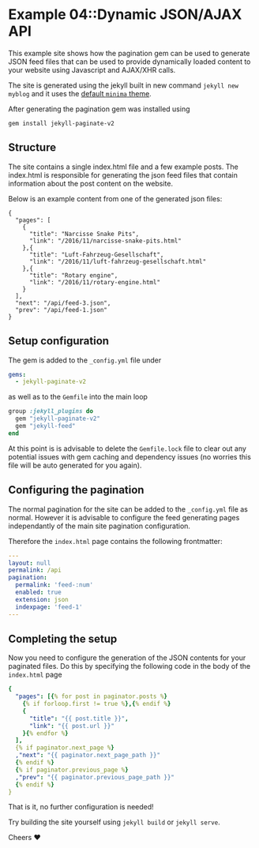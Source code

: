 # Example 04::Dynamic JSON/AJAX API
This example site shows how the pagination gem can be used to generate JSON feed files that can be used to provide dynamically loaded content to your website using Javascript and AJAX/XHR calls.

The site is generated using the jekyll built in new command `jekyll new myblog` and it uses the [default `minima` theme](https://github.com/jekyll/minima).

After generating the pagination gem was installed using

```
gem install jekyll-paginate-v2
```

## Structure

The site contains a single index.html file and a few example posts. The index.html is responsible for generating the json feed files that contain information about the post content on the website.

Below is an example content from one of the generated json files:

```
{
  "pages": [
    {
      "title": "Narcisse Snake Pits",
      "link": "/2016/11/narcisse-snake-pits.html"
    },{
      "title": "Luft-Fahrzeug-Gesellschaft",
      "link": "/2016/11/luft-fahrzeug-gesellschaft.html"
    },{
      "title": "Rotary engine",
      "link": "/2016/11/rotary-engine.html"
    }
  ], 
  "next": "/api/feed-3.json",
  "prev": "/api/feed-1.json"
}
```

## Setup configuration

The gem is added to the `_config.yml` file under
``` yml
gems:
  - jekyll-paginate-v2
```

as well as to the `Gemfile` into the main loop
``` ruby
group :jekyll_plugins do
  gem "jekyll-paginate-v2"
  gem "jekyll-feed"
end
```

At this point is is advisable to delete the `Gemfile.lock` file to clear out any potential issues with gem caching and dependency issues (no worries this file will be auto generated for you again).

## Configuring the pagination

The normal pagination for the site can be added to the  `_config.yml` file as normal. 
However it is advisable to configure the feed generating pages independantly of the main site pagination configuration.

Therefore the `index.html` page contains the following frontmatter:


``` yml
---
layout: null
permalink: /api
pagination:
  permalink: 'feed-:num'
  enabled: true
  extension: json
  indexpage: 'feed-1'
---
```

## Completing the setup
Now you need to configure the generation of the JSON contents for your paginated files. Do this by specifying the following code in the body of the `index.html` page

``` yml
{
  "pages": [{% for post in paginator.posts %}
    {% if forloop.first != true %},{% endif %}
    {
      "title": "{{ post.title }}",
      "link": "{{ post.url }}"
    }{% endfor %}
  ], 
  {% if paginator.next_page %}
  ,"next": "{{ paginator.next_page_path }}"
  {% endif %}
  {% if paginator.previous_page %}
  ,"prev": "{{ paginator.previous_page_path }}"
  {% endif %}
}
```

That is it, no further configuration is needed!

Try building the site yourself using `jekyll build` or `jekyll serve`.

Cheers :heart:
